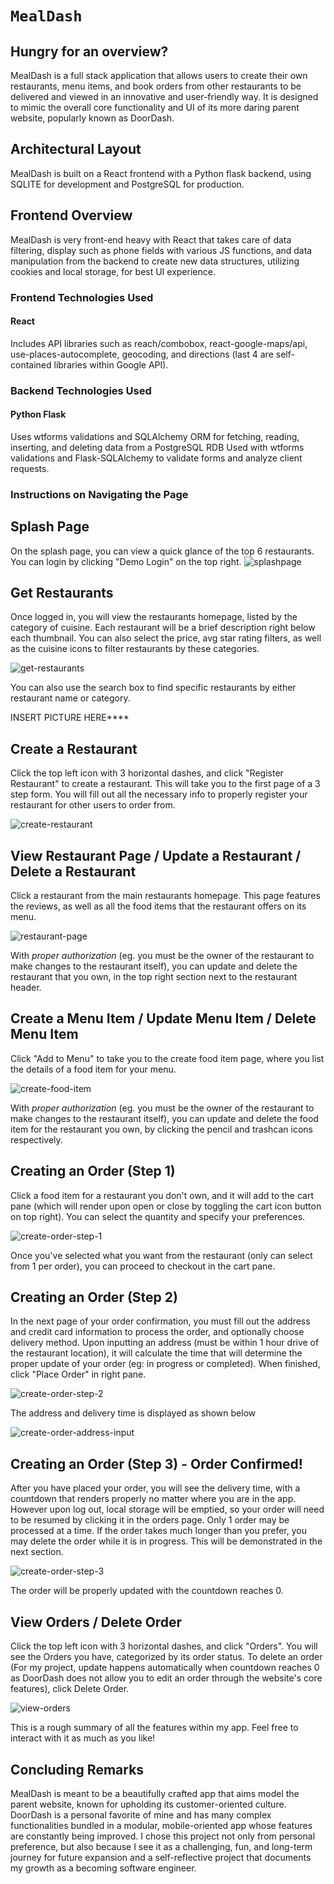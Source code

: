 # `MealDash`

## Hungry for an overview?

MealDash is a full stack application that allows users to create their own restaurants, menu items, and book orders from other restaurants to be delivered and viewed in an innovative and user-friendly way. It is designed to mimic the overall core functionality and UI of its more daring parent website, popularly known as DoorDash. 

## Architectural Layout
MealDash is built on a React frontend with a Python flask backend, using SQLITE for development and PostgreSQL for production.

## Frontend Overview
MealDash is very front-end heavy with React that takes care of data filtering, display such as phone fields with various JS functions, and data manipulation from the backend to create new data structures, utilizing cookies and local storage, for best UI experience. 

### Frontend Technologies Used
#### React
Includes API libraries such as reach/combobox, react-google-maps/api, use-places-autocomplete, geocoding, and directions (last 4 are self-contained libraries within Google API).

### Backend Technologies Used
#### Python Flask
Uses wtforms validations and SQLAlchemy ORM for fetching, reading, inserting, and deleting data from a PostgreSQL RDB
Used with wtforms validations and Flask-SQLAlchemy to validate forms and analyze client requests. 

### Instructions on Navigating the Page

## Splash Page
On the splash page, you can view a quick glance of the top 6 restaurants. You can login by clicking "Demo Login" on the top right.
![splashpage](./images/splash-page-pic.png)

## Get Restaurants
Once logged in, you will view the restaurants homepage, listed by the category of cuisine. Each restaurant will be a brief description right below each thumbnail. You can also select the price, avg star rating filters, as well as the cuisine icons to filter restaurants by these categories. 

![get-restaurants](./images/get-restaurants.png)

You can also use the search box to find specific restaurants by either restaurant name or category.

INSERT PICTURE HERE****

## Create a Restaurant
Click the top left icon with 3 horizontal dashes, and click "Register Restaurant" to create a restaurant. This will take you to the first page of a 3 step form. You will fill out all the necessary info to properly register your restaurant for other users to order from.

![create-restaurant](./images/create-restaurant.png)

## View Restaurant Page / Update a Restaurant / Delete a Restaurant
Click a restaurant from the main restaurants homepage. This page features the reviews, as well as all the food items that the restaurant offers on its menu.

![restaurant-page](./images/get-restaurant.png)

With _proper authorization_ (eg. you must be the owner of the restaurant to make changes to the restaurant itself), you can update and delete the restaurant that you own, in the top right section next to the restaurant header.

## Create a Menu Item / Update Menu Item / Delete Menu Item
Click "Add to Menu" to take you to the create food item page, where you list the details of a food item for your menu.

![create-food-item](./images/update-menu-item.png)

With _proper authorization_ (eg. you must be the owner of the restaurant to make changes to the restaurant itself), you can update and delete the food item for the restaurant you own, by clicking the pencil and trashcan icons respectively.

## Creating an Order (Step 1)
Click a food item for a restaurant you don't own, and it will add to the cart pane (which will render upon open or close by toggling the cart icon button on top right). You can select the quantity and specify your preferences.

![create-order-step-1](./images/create-order.png)

Once you've selected what you want from the restaurant (only can select from 1 per order), you can proceed to checkout in the cart pane. 

## Creating an Order (Step 2)
In the next page of your order confirmation, you must fill out the address and credit card information to process the order, and optionally choose delivery method. Upon inputting an address (must be within 1 hour drive of the restaurant location), it will calculate the time that will determine the proper update of your order (eg: in progress or completed). When finished, click "Place Order" in right pane.

![create-order-step-2](./images/create-order-step-2.png)

The address and delivery time is displayed as shown below

![create-order-address-input](./images/create-order-address-input.png)


## Creating an Order (Step 3) - Order Confirmed!
After you have placed your order, you will see the delivery time, with a countdown that renders properly no matter where you are in the app. However upon log out, local storage will be emptied, so your order will need to be resumed by clicking it in the orders page. Only 1 order may be processed at a time. If the order takes much longer than you prefer, you may delete the order while it is in progress. This will be demonstrated in the next section.

![create-order-step-3](./images/create-order-step-3.png)

The order will be properly updated with the countdown reaches 0.

## View Orders / Delete Order
Click the top left icon with 3 horizontal dashes, and click "Orders". You will see the Orders you have, categorized by its order status. To delete an order (For my project, update happens automatically when countdown reaches 0 as DoorDash does not allow you to edit an order through the website's core features), click Delete Order.

![view-orders](./images/get-orders.png)

This is a rough summary of all the features within my app. Feel free to interact with it as much as you like!

## Concluding Remarks
MealDash is meant to be a beautifully crafted app that aims model the parent website, known for upholding its customer-oriented culture. DoorDash is a personal favorite of mine and has many complex functionalities bundled in a modular, mobile-oriented app whose features are constantly being improved. I chose this project not only from personal preference, but also because I see it as a challenging, fun, and long-term journey for future expansion and a self-reflective project that documents my growth as a becoming software engineer. 

